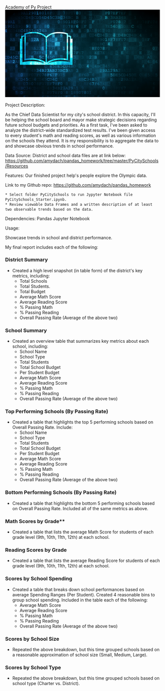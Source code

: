 Academy of Py Project
![Education](Images/education.png)

Project Description:

As the Chief Data Scientist for my city's school district. In this capacity, I'll be helping the school board and mayor make strategic decisions regarding future school budgets and priorities.
As a first task, I've been asked to analyze the district-wide standardized test results. I've been given access to every student's math and reading scores, as well as various information on the schools they attend. It is my responsibility is to aggregate the data to and showcase obvious trends in school performance.

Data Source:
District and school data files are at link below:
https://github.com/amydach/pandas_homework/tree/master/PyCitySchools/Resources

Features:
Our finished project help's people explore the Olympic data.

Link to my Github repo:  https://github.com/amydach/pandas_homework

	* Select folder PyCitySchools to run Jypyter Notebook file PyCitySchools_Starter.ipynb.  
	* Review viewable Data Frames and a written description of at least two observable trends based on the data.

Dependencies:
Pandas
Jupyter Notebook

Usage:

Showcase trends in school and district performance.

My final report includes each of the following:

### District Summary

* Created a high level snapshot (in table form) of the district's key metrics, including:
  * Total Schools
  * Total Students.  
  * Total Budget
  * Average Math Score
  * Average Reading Score
  * % Passing Math
  * % Passing Reading
  * Overall Passing Rate (Average of the above two)

### School Summary

* Created an overview table that summarizes key metrics about each school, including:
  * School Name
  * School Type
  * Total Students
  * Total School Budget
  * Per Student Budget
  * Average Math Score
  * Average Reading Score
  * % Passing Math
  * % Passing Reading
  * Overall Passing Rate (Average of the above two)

### Top Performing Schools (By Passing Rate)

* Created a table that highlights the top 5 performing schools based on Overall Passing Rate. Include:
  * School Name
  * School Type
  * Total Students
  * Total School Budget
  * Per Student Budget
  * Average Math Score
  * Average Reading Score
  * % Passing Math
  * % Passing Reading
  * Overall Passing Rate (Average of the above two)

### Bottom Performing Schools (By Passing Rate)

* Created a table that highlights the bottom 5 performing schools based on Overall Passing Rate. Included all of the same metrics as above.

### Math Scores by Grade\*\*

* Created a table that lists the average Math Score for students of each grade level (9th, 10th, 11th, 12th) at each school.

### Reading Scores by Grade

* Created a table that lists the average Reading Score for students of each grade level (9th, 10th, 11th, 12th) at each school.

### Scores by School Spending

* Created a table that breaks down school performances based on average Spending Ranges (Per Student). Created 4 reasonable bins to group school spending. Included in the table each of the following:
  * Average Math Score
  * Average Reading Score
  * % Passing Math
  * % Passing Reading
  * Overall Passing Rate (Average of the above two)

### Scores by School Size

* Repeated the above breakdown, but this time grouped schools based on a reasonable approximation of school size (Small, Medium, Large).

### Scores by School Type

* Repeated the above breakdown, but this time grouped schools based on school type (Charter vs. District).


